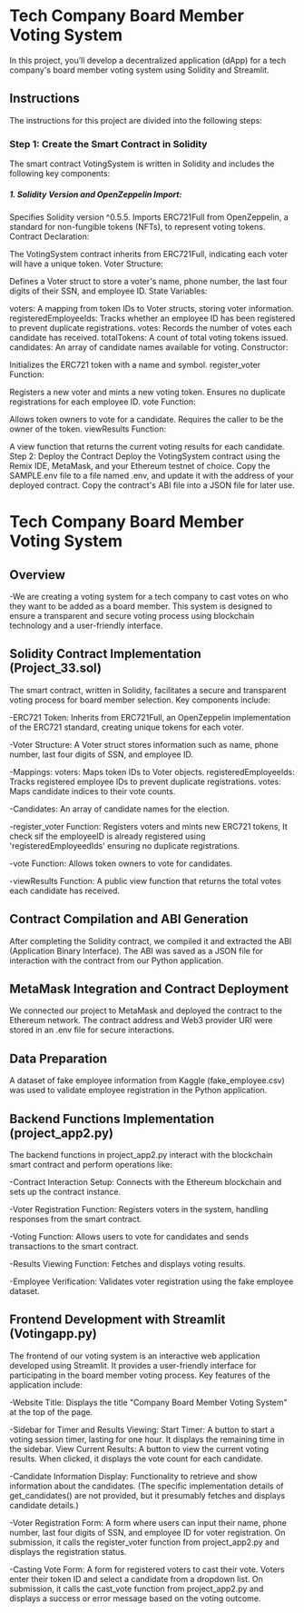 # Tech Company Board Member Voting System

In this project, you’ll develop a decentralized application (dApp) for a tech company's board member voting system using Solidity and Streamlit.

## Instructions
The instructions for this project are divided into the following steps:

### Step 1: Create the Smart Contract in Solidity

The smart contract VotingSystem is written in Solidity and includes the following key components:

##### 1. Solidity Version and OpenZeppelin Import:
Specifies Solidity version ^0.5.5.
Imports ERC721Full from OpenZeppelin, a standard for non-fungible tokens (NFTs), to represent voting tokens.
Contract Declaration:

The VotingSystem contract inherits from ERC721Full, indicating each voter will have a unique token.
Voter Structure:

Defines a Voter struct to store a voter's name, phone number, the last four digits of their SSN, and employee ID.
State Variables:

voters: A mapping from token IDs to Voter structs, storing voter information.
registeredEmployeeIds: Tracks whether an employee ID has been registered to prevent duplicate registrations.
votes: Records the number of votes each candidate has received.
totalTokens: A count of total voting tokens issued.
candidates: An array of candidate names available for voting.
Constructor:

Initializes the ERC721 token with a name and symbol.
register_voter Function:

Registers a new voter and mints a new voting token.
Ensures no duplicate registrations for each employee ID.
vote Function:

Allows token owners to vote for a candidate.
Requires the caller to be the owner of the token.
viewResults Function:

A view function that returns the current voting results for each candidate.
Step 2: Deploy the Contract
Deploy the VotingSystem contract using the Remix IDE, MetaMask, and your Ethereum testnet of choice.
Copy the SAMPLE.env file to a file named .env, and update it with the address of your deployed contract.
Copy the contract's ABI file into a JSON file for later use.







































































































# Tech Company Board Member Voting System


## Overview

-We are creating a voting system for a tech company to cast votes on who they want to be added as a board member. This system is designed to ensure a transparent and secure voting process using blockchain technology and a user-friendly interface.


## Solidity Contract Implementation (Project_33.sol)

The smart contract, written in Solidity, facilitates a secure and transparent voting process for board member selection. Key components include:

  -ERC721 Token: Inherits from ERC721Full, an OpenZeppelin implementation of the ERC721 standard, creating unique tokens for each voter.

  -Voter Structure: A Voter struct stores information such as name, phone number, last four digits of SSN, and employee ID.

  -Mappings:
    voters: Maps token IDs to Voter objects.
    registeredEmployeeIds: Tracks registered employee IDs to prevent duplicate registrations.
    votes: Maps candidate indices to their vote counts.
    
  -Candidates: An array of candidate names for the election.
  
  -register_voter Function: Registers voters and mints new ERC721 tokens, It check sif the employeeID is already registered using 'registeredEmployeedIds' ensuring no duplicate registrations.
  
  -vote Function: Allows token owners to vote for candidates.
  
  -viewResults Function: A public view function that returns the total votes each candidate has received.

  
## Contract Compilation and ABI Generation

After completing the Solidity contract, we compiled it and extracted the ABI (Application Binary Interface). The ABI was saved as a JSON file for interaction with the contract from our Python application.

## MetaMask Integration and Contract Deployment

We connected our project to MetaMask and deployed the contract to the Ethereum network. The contract address and Web3 provider URI were stored in an .env file for secure interactions.

## Data Preparation

A dataset of fake employee information from Kaggle (fake_employee.csv) was used to validate employee registration in the Python application.

## Backend Functions Implementation (project_app2.py)

The backend functions in project_app2.py interact with the blockchain smart contract and perform operations like:

  -Contract Interaction Setup: Connects with the Ethereum blockchain and sets up the contract instance.
  
-Voter Registration Function: Registers voters in the system, handling responses from the smart contract.

  -Voting Function: Allows users to vote for candidates and sends transactions to the smart contract.
  
  -Results Viewing Function: Fetches and displays voting results.
  
  -Employee Verification: Validates voter registration using the fake employee dataset.


## Frontend Development with Streamlit (Votingapp.py)

The frontend of our voting system is an interactive web application developed using Streamlit. It provides a user-friendly interface for participating in the board member voting process. Key features of the application include:

  -Website Title: Displays the title "Company Board Member Voting System" at the top of the page.

  -Sidebar for Timer and Results Viewing:
    Start Timer: A button to start a voting session timer, lasting for one hour. It displays the remaining time in the sidebar.
    View Current Results: A button to view the current voting results. When clicked, it displays the vote count for each candidate.
    
  -Candidate Information Display: Functionality to retrieve and show information about the candidates. (The specific implementation details of get_candidates() are not provided, but it presumably fetches and displays candidate details.)

  -Voter Registration Form:
    A form where users can input their name, phone number, last four digits of SSN, and employee ID for voter registration.
    On submission, it calls the register_voter function from project_app2.py and displays the registration status.
    
  -Casting Vote Form:
    A form for registered voters to cast their vote. Voters enter their token ID and select a candidate from a dropdown list.
    On submission, it calls the cast_vote function from project_app2.py and displays a success or error message based on the voting outcome.
